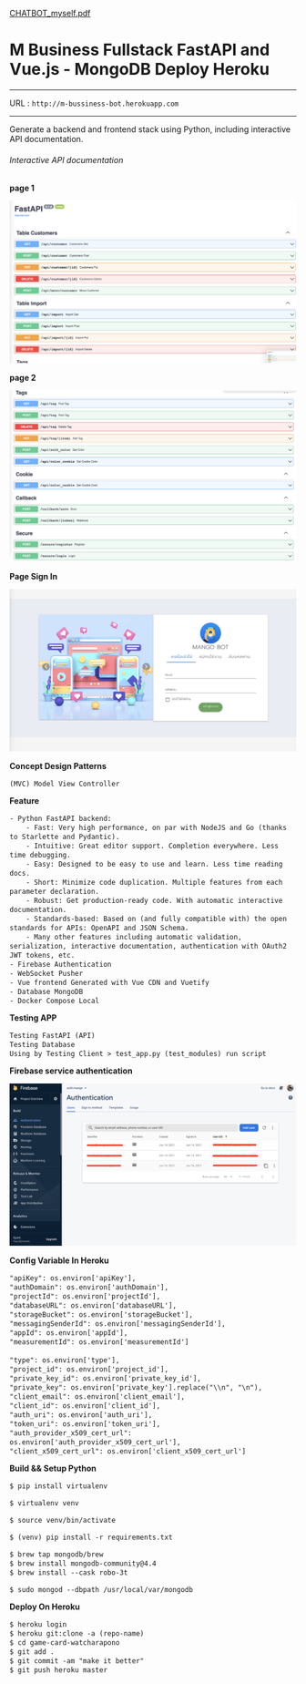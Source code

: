 [CHATBOT_myself.pdf](https://github.com/watcharap0n/m-business/files/6683094/CHATBOT_myself.pdf)
# M Business Fullstack FastAPI and Vue.js - MongoDB Deploy Heroku

****
URL : `http://m-bussiness-bot.herokuapp.com`

****

Generate a backend and frontend stack using Python, including interactive API documentation.

###### Interactive API documentation

**page 1**

![Alt text](https://github.com/watcharap0n/m-business/blob/main/static/github/1.png?raw=true "Title")

**page 2**

![Alt text](https://github.com/watcharap0n/m-business/blob/main/static/github/2.png?raw=true "Title")

**Page Sign In**

![Alt text](https://github.com/watcharap0n/m-business/blob/main/static/github/signin.png?raw=true "Title")

**Concept Design Patterns**
    
    (MVC) Model View Controller
    

**Feature**

    - Python FastAPI backend:
        - Fast: Very high performance, on par with NodeJS and Go (thanks to Starlette and Pydantic).
        - Intuitive: Great editor support. Completion everywhere. Less time debugging.
        - Easy: Designed to be easy to use and learn. Less time reading docs.
        - Short: Minimize code duplication. Multiple features from each parameter declaration.
        - Robust: Get production-ready code. With automatic interactive documentation.
        - Standards-based: Based on (and fully compatible with) the open standards for APIs: OpenAPI and JSON Schema.
        - Many other features including automatic validation, serialization, interactive documentation, authentication with OAuth2 JWT tokens, etc.
    - Firebase Authentication
    - WebSocket Pusher
    - Vue frontend Generated with Vue CDN and Vuetify
    - Database MongoDB
    - Docker Compose Local

**Testing APP**

    Testing FastAPI (API)
    Testing Database
    Using by Testing Client > test_app.py (test_modules) run script
    
    

**Firebase service authentication**

![Alt text](https://github.com/watcharap0n/m-business/blob/main/static/github/authentication.png?raw=true "Title")

**Config Variable In Heroku**

    "apiKey": os.environ['apiKey'],
    "authDomain": os.environ['authDomain'],
    "projectId": os.environ['projectId'],
    "databaseURL": os.environ['databaseURL'],
    "storageBucket": os.environ['storageBucket'],
    "messagingSenderId": os.environ['messagingSenderId'],
    "appId": os.environ['appId'],
    "measurementId": os.environ['measurementId']

    "type": os.environ['type'],
    "project_id": os.environ['project_id'],
    "private_key_id": os.environ['private_key_id'],
    "private_key": os.environ['private_key'].replace("\\n", "\n"),
    "client_email": os.environ['client_email'],
    "client_id": os.environ['client_id'],
    "auth_uri": os.environ['auth_uri'],
    "token_uri": os.environ['token_uri'],
    "auth_provider_x509_cert_url": os.environ['auth_provider_x509_cert_url'],
    "client_x509_cert_url": os.environ['client_x509_cert_url']

**Build && Setup Python**

~~~~
$ pip install virtualenv
~~~~

~~~~
$ virtualenv venv
~~~~

~~~~
$ source venv/bin/activate
~~~~

~~~~
$ (venv) pip install -r requirements.txt
~~~~

~~~~
$ brew tap mongodb/brew
$ brew install mongodb-community@4.4
$ brew install --cask robo-3t
 ~~~~

~~~~
$ sudo mongod --dbpath /usr/local/var/mongodb
~~~~

**Deploy On Heroku**

~~~~
$ heroku login
$ heroku git:clone -a (repo-name)
$ cd game-card-watcharapono
$ git add .
$ git commit -am "make it better"
$ git push heroku master
 ~~~~

